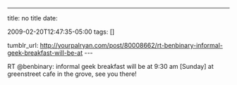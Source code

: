 ---
title: no title
date:

 2009-02-20T12:47:35-05:00 
tags:  []

tumblr_url:
http://yourpalryan.com/post/80008662/rt-benbinary-informal-geek-breakfast-will-be-at
\-\--

RT \@benbinary: informal geek breakfast will be at 9:30 am \[Sunday\] at
greenstreet cafe in the grove, see you there!
